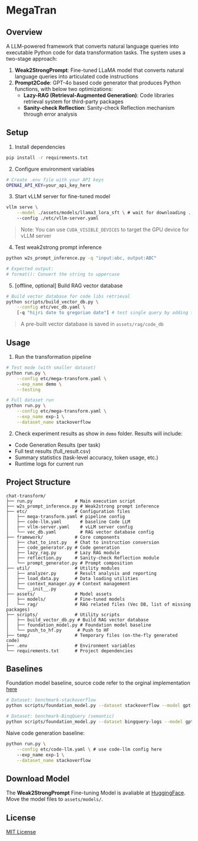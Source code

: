 # MegaTran

## Overview
A LLM-powered framework that converts natural language queries into executable Python code for data transformation tasks. The system uses a two-stage approach:

1. **Weak2StrongPrompt**: Fine-tuned LLaMA model that converts natural language queries into articulated code instructions
2. **Prompt2Code**: GPT-4o based code generator that produces Python functions, with below two optimizations:
    - **Lazy-RAG (Retrieval-Augmented Generation)**: Code libraries retrieval system for third-party packages
    - **Sanity-check Reflection**: Sanity-check Reflection mechanism through error analysis

## Setup

1. Install dependencies
```bash
pip install -r requirements.txt
```

2. Configure environment variables
```bash
# Create .env file with your API keys
OPENAI_API_KEY=your_api_key_here
```

3. Start vLLM server for fine-tuned model
```bash
vllm serve \
    --model ./assets/models/llama3_lora_sft \ # wait for downloading ...
    --config ./etc/vllm-server.yaml
```
> Note: You can use `CUDA_VISIBLE_DEVICES` to target the GPU device for vLLM server

4. Test weak2strong prompt inference
```bash
python w2s_prompt_inference.py -q "input:abc, output:ABC"

# Expected output: 
# format(): Convert the string to uppercase
```

5. [offline, optional] Build RAG vector database
```bash
# Build vector database for code libs retrieval
python scripts/build_vector_db.py \
    --config etc/vec_db.yaml \
    [-q "hijri date to gregorian date"] # test single query by adding this argument
```
> A pre-built vector database is saved in `assets/rag/code_db`


## Usage

1. Run the transformation pipeline
```bash
# Test mode (with smaller dataset)
python run.py \
    --config etc/mega-transform.yaml \
    --exp_name demo \
    --testing

# Full dataset run
python run.py \
    --config etc/mega-transform.yaml \
    --exp_name exp-1 \
    --dataset_name stackoverflow
```

2. Check experiment results as show in `demo` folder. Results will include:
- Code Generation Results (per task)
- Full test results (full_result.csv)
- Summary statistics (task-level accuracy, token usage, etc.)
- Runtime logs for current run


## Project Structure
```
chat-transform/
├── run.py                # Main execution script
├── w2s_prompt_inference.py # Weak2strong prompt inference
├── etc/                  # Configuration files
│   ├── mega-transform.yaml # pipeline config
│   ├── code-llm.yaml       # baseline Code LLM
│   ├── vllm-server.yaml    # vLLM server config
│   └── vec_db.yaml         # RAG vector database config
├── framework/            # Core components
│   ├── chat_to_inst.py   # Chat to instruction conversion
│   ├── code_generator.py # Code generation
│   ├── lazy_rag.py       # Lazy RAG module
│   ├── reflection.py     # Sanity-check Reflection module
│   └── prompt_generator.py # Prompt composition
├── util/                 # Utility modules
│   ├── analyzer.py       # Result analysis and reporting
│   ├── load_data.py      # Data loading utilities
│   ├── context_manager.py # Context management
│   └── __init__.py
├── assets/               # Model assets
│   ├── models/           # Fine-tuned models
│   └── rag/              # RAG related files (Vec DB, list of missing packages)
├── scripts/              # Utility scripts
│   ├── build_vector_db.py # Build RAG vector database
│   ├── foundation_model.py # Foundation model baseline
│   └── push_to_hf.py      # Push to HF
├── temp/                 # Temporary files (on-the-fly generated code)
├── .env                  # Environment variables
└── requirements.txt      # Project dependencies
```


## Baselines
Foundation model baseline, source code refer to  the orginal implementation [here](https://github.com/HazyResearch/fm_data_tasks/blob/main/notebooks/data_transformation_experiments.ipynb)
```bash
# Dataset: benchmark-stackoverflow
python scripts/foundation_model.py --dataset stackoverflow --model gpt-4o-mini

# Dataset: benchmark-BinqQuery (semantic)
python scripts/foundation_model.py --dataset bingquery-logs --model gpt-4o-mini
```


Naive code generation baseline:
```bash
python run.py \
    --config etc/code-llm.yaml \ # use code-llm config here
    --exp_name exp-1 \
    --dataset_name stackoverflow
```

## Download Model
The **Weak2StrongPrompt** Fine-tuning Model is avaliable at [HuggingFace](https://huggingface.co/Ti-ger/llama3_lora_dt_chat). Move the model files to `assets/models/`.

## License
[MIT License](LICENSE)
